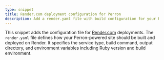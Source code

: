 ```yaml
---
type: snippet
title: Render.com deployment configuration for Perron
description: Add a render.yaml file with build configuration for your Perron static site generator on Render.com.
---
```


This snippet adds the configuration file for [Render.com](https://render.com/) deployments. The `render.yaml` file defines how your Perron-powered site should be built and deployed on Render. It specifies the service type, build command, output directory, and environment variables including Ruby version and build environment.
